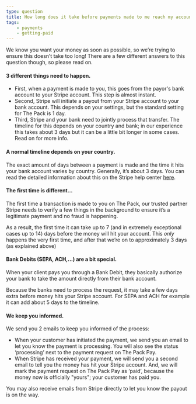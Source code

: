 ```yaml
---
type: question
title: How long does it take before payments made to me reach my account?
tags:
    - payments
    - getting-paid
---
```


We know you want your money as soon as possible, so we’re trying to ensure this doesn’t take too long! There are a few different answers to this question though, so please read on.

#### 3 different things need to happen.

* First, when a payment is made to you, this goes from the payor's bank account to your Stripe account. This step is almost instant.
* Second, Stripe will initiate a payout from your Stripe account to your bank account. This depends on your settings, but the standard setting for The Pack is 1 day.
* Third, Stripe and your bank need to jointly process that transfer. The timeline for this depends on your country and bank; in our experience this takes about 3 days but it can be a little bit longer in some cases. Read on for more info.


#### A normal timeline depends on your country.

The exact amount of days between a payment is made and the time it hits your bank account varies by country. Generally, it’s about 3 days. You can read the detailed information about this on the Stripe help center [here](https://stripe.com/docs/payouts#standard-payout-timing).

#### The first time is different… 

The first time a transaction is made to you on The Pack, our trusted partner Stripe needs to verify a few things in the background to ensure it’s a legitimate payment and no fraud is happening. 

As a result, the first time it can take up to 7 (and in extremely exceptional cases up to 14) days before the money will hit your account. This *only* happens the very first time, and after that we’re on to approximately 3 days (as explained above)

#### Bank Debits (SEPA, ACH,...) are a bit special. 

When your client pays you through a Bank Debit, they basically authorize your bank to take the amount directly from their bank account.

Because the banks need to process the request, it may take a few days extra before money hits your Stripe account. For SEPA and ACH for example it can add about 5 days to the timeline.

#### We keep you informed.

We send you 2 emails to keep you informed of the process:

* When your customer has initiated the payment, we send you an email to let you know the payment is processing. You will also see the status ‘processing’ next to the payment request on The Pack Pay.
* When Stripe has received your payment, we will send you a second email to tell you the money has hit your Stripe account. And, we will mark the payment request on The Pack Pay as ‘paid’, because the money now is officially "yours"; your customer has paid you.

You may also receive emails from Stripe directly to let you know the payout is on the way.
